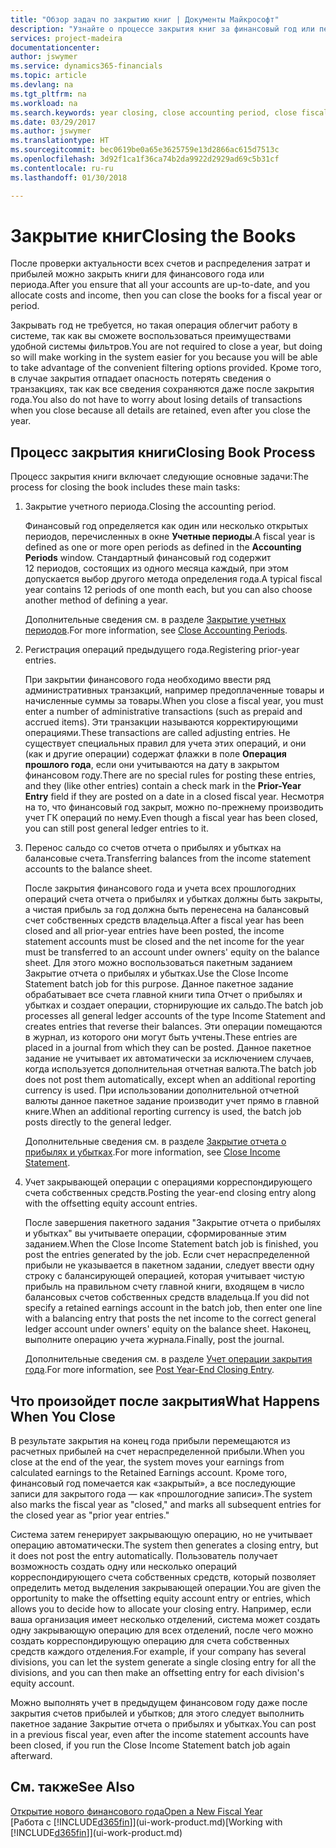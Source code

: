 ```yaml
---
title: "Обзор задач по закрытию книг | Документы Майкрософт"
description: "Узнайте о процессе закрытия книг за финансовый год или период, а также о том, что происходит после закрытия в конце года."
services: project-madeira
documentationcenter: 
author: jswymer
ms.service: dynamics365-financials
ms.topic: article
ms.devlang: na
ms.tgt_pltfrm: na
ms.workload: na
ms.search.keywords: year closing, close accounting period, close fiscal year, bank account detailed trial balance
ms.date: 03/29/2017
ms.author: jswymer
ms.translationtype: HT
ms.sourcegitcommit: bec0619be0a65e3625759e13d2866ac615d7513c
ms.openlocfilehash: 3d92f1ca1f36ca74b2da9922d2929ad69c5b31cf
ms.contentlocale: ru-ru
ms.lasthandoff: 01/30/2018

---
```

# <a name="closing-the-books"></a><span data-ttu-id="b8cae-103">Закрытие книг</span><span class="sxs-lookup"><span data-stu-id="b8cae-103">Closing the Books</span></span>
<span data-ttu-id="b8cae-104">После проверки актуальности всех счетов и распределения затрат и прибылей можно закрыть книги для финансового года или периода.</span><span class="sxs-lookup"><span data-stu-id="b8cae-104">After you ensure that all your accounts are up-to-date, and you allocate costs and income, then you can close the books for a fiscal year or period.</span></span>

<span data-ttu-id="b8cae-105">Закрывать год не требуется, но такая операция облегчит работу в системе, так как вы сможете воспользоваться преимуществами удобной системы фильтров.</span><span class="sxs-lookup"><span data-stu-id="b8cae-105">You are not required to close a year, but doing so will make working in the system easier for you because you will be able to take advantage of the convenient filtering options provided.</span></span> <span data-ttu-id="b8cae-106">Кроме того, в случае закрытия отпадает опасность потерять сведения о транзакциях, так как все сведения сохраняются даже после закрытия года.</span><span class="sxs-lookup"><span data-stu-id="b8cae-106">You also do not have to worry about losing details of transactions when you close because all details are retained, even after you close the year.</span></span>

## <a name="closing-book-process"></a><span data-ttu-id="b8cae-107">Процесс закрытия книги</span><span class="sxs-lookup"><span data-stu-id="b8cae-107">Closing Book Process</span></span>
<span data-ttu-id="b8cae-108">Процесс закрытия книги включает следующие основные задачи:</span><span class="sxs-lookup"><span data-stu-id="b8cae-108">The process for closing the book includes these main tasks:</span></span>

1. <span data-ttu-id="b8cae-109">Закрытие учетного периода.</span><span class="sxs-lookup"><span data-stu-id="b8cae-109">Closing the accounting period.</span></span>

    <span data-ttu-id="b8cae-110">Финансовый год определяется как один или несколько открытых периодов, перечисленных в окне **Учетные периоды**.</span><span class="sxs-lookup"><span data-stu-id="b8cae-110">A fiscal year is defined as one or more open periods as defined in the **Accounting Periods** window.</span></span> <span data-ttu-id="b8cae-111">Стандартный финансовый год содержит 12 периодов, состоящих из одного месяца каждый, при этом допускается выбор другого метода определения года.</span><span class="sxs-lookup"><span data-stu-id="b8cae-111">A typical fiscal year contains 12 periods of one month each, but you can also choose another method of defining a year.</span></span>

    <span data-ttu-id="b8cae-112">Дополнительные сведения см. в разделе [Закрытие учетных периодов](year-close-account-periods.md).</span><span class="sxs-lookup"><span data-stu-id="b8cae-112">For more information, see [Close Accounting Periods](year-close-account-periods.md).</span></span>
2. <span data-ttu-id="b8cae-113">Регистрация операций предыдущего года.</span><span class="sxs-lookup"><span data-stu-id="b8cae-113">Registering prior-year entries.</span></span>

    <span data-ttu-id="b8cae-114">При закрытии финансового года необходимо ввести ряд административных транзакций, например предоплаченные товары и начисленные суммы за товары.</span><span class="sxs-lookup"><span data-stu-id="b8cae-114">When you close a fiscal year, you must enter a number of administrative transactions (such as prepaid and accrued items).</span></span> <span data-ttu-id="b8cae-115">Эти транзакции называются корректирующими операциями.</span><span class="sxs-lookup"><span data-stu-id="b8cae-115">These transactions are called adjusting entries.</span></span> <span data-ttu-id="b8cae-116">Не существует специальных правил для учета этих операций, и они (как и другие операции) содержат флажки в поле **Операция прошлого года**, если они учитываются на дату в закрытом финансовом году.</span><span class="sxs-lookup"><span data-stu-id="b8cae-116">There are no special rules for posting these entries, and they (like other entries) contain a check mark in the **Prior-Year Entry** field if they are posted on a date in a closed fiscal year.</span></span> <span data-ttu-id="b8cae-117">Несмотря на то, что финансовый год закрыт, можно по-прежнему производить учет ГК операций по нему.</span><span class="sxs-lookup"><span data-stu-id="b8cae-117">Even though a fiscal year has been closed, you can still post general ledger entries to it.</span></span>
3. <span data-ttu-id="b8cae-118">Перенос сальдо со счетов отчета о прибылях и убытках на балансовые счета.</span><span class="sxs-lookup"><span data-stu-id="b8cae-118">Transferring balances from the income statement accounts to the balance sheet.</span></span>

    <span data-ttu-id="b8cae-119">После закрытия финансового года и учета всех прошлогодних операций счета отчета о прибылях и убытках должны быть закрыты, а чистая прибыль за год должна быть перенесена на балансовый счет собственных средств владельца.</span><span class="sxs-lookup"><span data-stu-id="b8cae-119">After a fiscal year has been closed and all prior-year entries have been posted, the income statement accounts must be closed and the net income for the year must be transferred to an account under owners' equity on the balance sheet.</span></span> <span data-ttu-id="b8cae-120">Для этого можно воспользоваться пакетным заданием Закрытие отчета о прибылях и убытках.</span><span class="sxs-lookup"><span data-stu-id="b8cae-120">Use the Close Income Statement batch job for this purpose.</span></span> <span data-ttu-id="b8cae-121">Данное пакетное задание обрабатывает все счета главной книги типа Отчет о прибылях и убытках и создает операции, сторнирующие их сальдо.</span><span class="sxs-lookup"><span data-stu-id="b8cae-121">The batch job processes all general ledger accounts of the type Income Statement and creates entries that reverse their balances.</span></span> <span data-ttu-id="b8cae-122">Эти операции помещаются в журнал, из которого они могут быть учтены.</span><span class="sxs-lookup"><span data-stu-id="b8cae-122">These entries are placed in a journal from which they can be posted.</span></span> <span data-ttu-id="b8cae-123">Данное пакетное задание не учитывает их автоматически за исключением случаев, когда используется дополнительная отчетная валюта.</span><span class="sxs-lookup"><span data-stu-id="b8cae-123">The batch job does not post them automatically, except when an additional reporting currency is used.</span></span> <span data-ttu-id="b8cae-124">При использовании дополнительной отчетной валюты данное пакетное задание производит учет прямо в главной книге.</span><span class="sxs-lookup"><span data-stu-id="b8cae-124">When an additional reporting currency is used, the batch job posts directly to the general ledger.</span></span>

    <span data-ttu-id="b8cae-125">Дополнительные сведения см. в разделе [Закрытие отчета о прибылях и убытках](year-close-income-statement.md).</span><span class="sxs-lookup"><span data-stu-id="b8cae-125">For more information, see [Close Income Statement](year-close-income-statement.md).</span></span>
4. <span data-ttu-id="b8cae-126">Учет закрывающей операции с операциями корреспондирующего счета собственных средств.</span><span class="sxs-lookup"><span data-stu-id="b8cae-126">Posting the year-end closing entry along with the offsetting equity account entries.</span></span>

    <span data-ttu-id="b8cae-127">После завершения пакетного задания "Закрытие отчета о прибылях и убытках" вы учитываете операции, сформированные этим заданием.</span><span class="sxs-lookup"><span data-stu-id="b8cae-127">When the Close Income Statement batch job is finished, you post the entries generated by the job.</span></span> <span data-ttu-id="b8cae-128">Если счет нераспределенной прибыли не указывается в пакетном задании, следует ввести одну строку с балансирующей операцией, которая учитывает чистую прибыль на правильном счету главной книги, входящем в число балансовых счетов собственных средств владельца.</span><span class="sxs-lookup"><span data-stu-id="b8cae-128">If you did not specify a retained earnings account in the batch job, then enter one line with a balancing entry that posts the net income to the correct general ledger account under owners' equity on the balance sheet.</span></span> <span data-ttu-id="b8cae-129">Наконец, выполните операцию учета журнала.</span><span class="sxs-lookup"><span data-stu-id="b8cae-129">Finally, post the journal.</span></span>

    <span data-ttu-id="b8cae-130">Дополнительные сведения см. в разделе [Учет операции закрытия года](year-how-post-year-end-close-entry.md).</span><span class="sxs-lookup"><span data-stu-id="b8cae-130">For more information, see [Post Year-End Closing Entry](year-how-post-year-end-close-entry.md).</span></span>

## <a name="what-happens-when-you-close"></a><span data-ttu-id="b8cae-131">Что произойдет после закрытия</span><span class="sxs-lookup"><span data-stu-id="b8cae-131">What Happens When You Close</span></span>
<span data-ttu-id="b8cae-132">В результате закрытия на конец года прибыли перемещаются из расчетных прибылей на счет нераспределенной прибыли.</span><span class="sxs-lookup"><span data-stu-id="b8cae-132">When you close at the end of the year, the system moves your earnings from calculated earnings to the Retained Earnings account.</span></span> <span data-ttu-id="b8cae-133">Кроме того, финансовый год помечается как «закрытый», а все последующие записи для закрытого года — как «прошлогодние записи».</span><span class="sxs-lookup"><span data-stu-id="b8cae-133">The system also marks the fiscal year as "closed," and marks all subsequent entries for the closed year as "prior year entries."</span></span>

<span data-ttu-id="b8cae-134">Система затем генерирует закрывающую операцию, но не учитывает операцию автоматически.</span><span class="sxs-lookup"><span data-stu-id="b8cae-134">The system then generates a closing entry, but it does not post the entry automatically.</span></span> <span data-ttu-id="b8cae-135">Пользователь получает возможность создать одну или несколько операций корреспондирующего счета собственных средств, который позволяет определить метод выделения закрывающей операции.</span><span class="sxs-lookup"><span data-stu-id="b8cae-135">You are given the opportunity to make the offsetting equity account entry or entries, which allows you to decide how to allocate your closing entry.</span></span> <span data-ttu-id="b8cae-136">Например, если ваша организация имеет несколько отделений, система может создать одну закрывающую операцию для всех отделений, после чего можно создать корреспондирующую операцию для счета собственных средств каждого отделения.</span><span class="sxs-lookup"><span data-stu-id="b8cae-136">For example, if your company has several divisions, you can let the system generate a single closing entry for all the divisions, and you can then make an offsetting entry for each division's equity account.</span></span>

<span data-ttu-id="b8cae-137">Можно выполнять учет в предыдущем финансовом году даже после закрытия счетов прибылей и убытков; для этого следует выполнить пакетное задание Закрытие отчета о прибылях и убытках.</span><span class="sxs-lookup"><span data-stu-id="b8cae-137">You can post in a previous fiscal year, even after the income statement accounts have been closed, if you run the Close Income Statement batch job again afterward.</span></span>

## <a name="see-also"></a><span data-ttu-id="b8cae-138">См. также</span><span class="sxs-lookup"><span data-stu-id="b8cae-138">See Also</span></span>
[<span data-ttu-id="b8cae-139">Открытие нового финансового года</span><span class="sxs-lookup"><span data-stu-id="b8cae-139">Open a New Fiscal Year</span></span>](finance-how-open-new-fiscal-year.md)  
<span data-ttu-id="b8cae-140">[Работа с [!INCLUDE[d365fin](includes/d365fin_md.md)]](ui-work-product.md)</span><span class="sxs-lookup"><span data-stu-id="b8cae-140">[Working with [!INCLUDE[d365fin](includes/d365fin_md.md)]](ui-work-product.md)</span></span>

